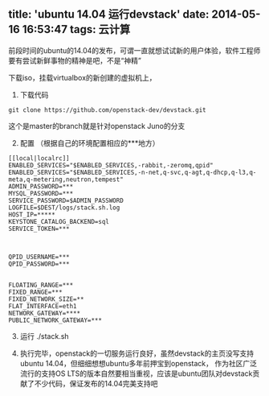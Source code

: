 title: 'ubuntu 14.04 运行devstack'
date: 2014-05-16 16:53:47
tags: 云计算
---

前段时间的ubuntu的14.04的发布，可谓一直就想试试新的用户体验，软件工程师要有尝试新鲜事物的精神是吧，不是“神精”

下载iso，挂载virtualbox的新创建的虚拟机上，

1. 下载代码

```
git clone https://github.com/openstack-dev/devstack.git
```

这个是master的branch就是针对openstack Juno的分支

2. 配置 （根据自己的环境配置相应的***地方）

```
[[local|localrc]]
ENABLED_SERVICES="$ENABLED_SERVICES,-rabbit,-zeromq,qpid"
ENABLED_SERVICES="$ENABLED_SERVICES,-n-net,q-svc,q-agt,q-dhcp,q-l3,q-meta,q-metering,neutron,tempest"
ADMIN_PASSWORD=***
MYSQL_PASSWORD=***
SERVICE_PASSWORD=$ADMIN_PASSWORD
LOGFILE=$DEST/logs/stack.sh.log
HOST_IP=*****
KEYSTONE_CATALOG_BACKEND=sql
SERVICE_TOKEN=***



QPID_USERNAME=***
QPID_PASSWORD=***


FLOATING_RANGE=***
FIXED_RANGE=***
FIXED_NETWORK_SIZE=**
FLAT_INTERFACE=eth1
NETWORK_GATEWAY=****
PUBLIC_NETWORK_GATEWAY=***
```

3. 运行
./stack.sh
 
4. 执行完毕，openstack的一切服务运行良好，虽然devstack的主页没写支持ubuntu 14.04，但细细想想ubuntu多年前押宝到openstack，
作为社区广泛流行的支持OS LTS的版本自然要相当重视，应该是ubuntu团队对devstack贡献了不少代码，保证发布的14.04完美支持吧
